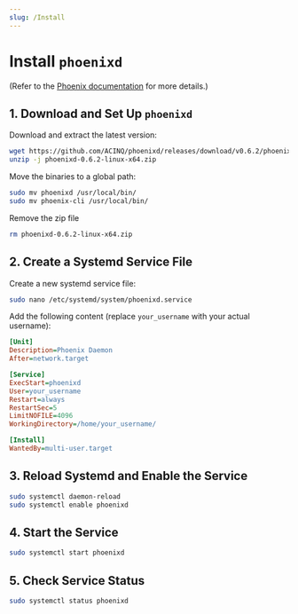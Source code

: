 ```yaml
---
slug: /Install
---
```


# Install `phoenixd`

(Refer to the [Phoenix documentation](https://phoenix.acinq.co/server) for more details.)  

## 1. Download and Set Up `phoenixd`  

Download and extract the latest version:  

```sh
wget https://github.com/ACINQ/phoenixd/releases/download/v0.6.2/phoenixd-0.6.2-linux-x64.zip
unzip -j phoenixd-0.6.2-linux-x64.zip
```  

Move the binaries to a global path:  

```sh
sudo mv phoenixd /usr/local/bin/
sudo mv phoenix-cli /usr/local/bin/
```  

Remove the zip file
```sh
rm phoenixd-0.6.2-linux-x64.zip
```

## 2. Create a Systemd Service File  

Create a new systemd service file:  

```sh
sudo nano /etc/systemd/system/phoenixd.service
```  

Add the following content (replace `your_username` with your actual username):  

```ini
[Unit]
Description=Phoenix Daemon
After=network.target

[Service]
ExecStart=phoenixd
User=your_username
Restart=always
RestartSec=5
LimitNOFILE=4096
WorkingDirectory=/home/your_username/

[Install]
WantedBy=multi-user.target
```  

## 3. Reload Systemd and Enable the Service  

```sh
sudo systemctl daemon-reload
sudo systemctl enable phoenixd
```  

## 4. Start the Service  

```sh
sudo systemctl start phoenixd
```  

## 5. Check Service Status  

```sh
sudo systemctl status phoenixd
```
